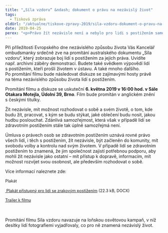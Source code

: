 ```yaml
---
title: "„Síla vzdoru“ &ndash; dokument o právu na nezávislý život"
tags:
  - Tisková zpráva
oldUrl: "/aktualne/tiskove-zpravy-2019/sila-vzdoru-dokument-o-pravu-na-nezavisly-zivot"
date: 2019-04-25
perex: "<p>Právo žít nezávisle není a nebylo pro lidi s postižením samozřejmostí. Dokumentuje to i australský film Síla vzdoru, jehož premiérové promítání v České republice se uskuteční 6. května v Kanceláři veřejného ochránce práv v Brně. Filmový dokument je svědectvím o boji lidí, kteří už nechtěli, aby jiní rozhodovali za ně, aby je společnost zavírala do ústavů, a za svá práva se nebáli bojovat, demonstrovat, nechat se zatýkat.</p>"
---
```


<!-- imported from the old website -->

<p>Při příležitosti Evropského dne nezávislého způsobu života Vás Kancelář ombudsmanky srdečně zve na promítání australského dokumentu „Síla vzdoru“, který zobrazuje boj lidí s postižením za jejich práva. Uvidíte např. archivní záběry demonstrací. Budete také svědkem výpovědí lidí s postižením, kteří prošli životem v ústavu. A také mnoho dalšího. Po promítání filmu bude následovat diskuze se zajímavými hosty právě na téma nezávislého způsobu života lidí s postižením.</p> <p>Promítání filmu a diskuze se uskuteční <b>6. května 2019 v 16:00 hod. v Sále Otakara Motejla, Údolní 39, Brno</b>. Film bude promítán v anglickém znění s českými titulky.</p> <p>Žít nezávisle, mít možnost rozhodovat o sobě a svém životě, o tom, kde budu žít, pracovat, s kým se budu stýkat, jaké oblečení budu nosit, jakou hudbu poslouchat. Zdánlivá samozřejmost, která však v případě lidí se zdravotním postižením stále tak úplně samozřejmá není. </p> <p>Úmluva o právech osob se zdravotním postižením uznává rovné právo všech lidí, i těch s postižením, žít nezávisle, být začleněn do komunity, mít svobodu volby a kontrolu nad svým životem. V případě lidí se zdravotním postižením to znamená, že jim společnost zajistí potřebnou podporu, aby mohli žít nezávisle jako ostatní – mít přístup k dopravě, informacím, mít možnost rozvíjet svou osobnost, ale především rozhodovat o sobě.</p> <p>Více informací naleznete zde:</p> <p style="line-height: 17.92px; font-size: 12.8px;"><a href="https://www.ochrance.cz/fileadmin/user_upload/CRPD/Sila-vzdoru.pdf" target="_blank" style="text-decoration-line: none;">Plakát</a></p><p style="line-height: 17.92px; font-size: 12.8px;"><a title="Otevření do nového okna" href="https://www.ochrance.cz/fileadmin/user_upload/CRPD/Sila-vzdoru-ZP.docx" target="_blank"><img alt="" src="https://www.ochrance.cz/typo3/ext/od_linkdesc/icons/universal.gif" class="od_linkdesc_icon" /> Plakát přístupný pro lidi se zrakovým postižením</a> (22.3 kB, DOCX)</p><p style="line-height: 17.92px; font-size: 12.8px;"><a href="https://youtu.be/GhneeiCCg-I" target="_blank">Trailer k filmu</a></p><p></p> <p> </p> <p>Promítání filmu Síla vzdoru navazuje na loňskou osvětovou kampaň, v níž desítky lidí fotografiemi vyjadřovaly, co pro ně znamená nezávislý život. </p>
